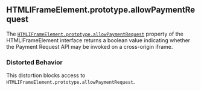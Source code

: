 ## HTMLIFrameElement.prototype.allowPaymentRequest

The [`HTMLIFrameElement.prototype.allowPaymentRequest`](https://developer.mozilla.org/en-US/docs/Web/API/HTMLIFrameElement/allowPaymentRequest) property of the HTMLIFrameElement interface returns a boolean value indicating whether the Payment Request API may be invoked on a cross-origin iframe.

### Distorted Behavior

This distortion blocks access to `HTMLIFrameElement.prototype.allowPaymentRequest`.
